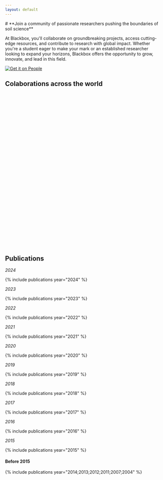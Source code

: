 ```yaml
---
layout: default
---
```

<div class=".text">
  # **Join a community of passionate researchers pushing the boundaries of soil science**

  At Blackbox, you'll collaborate on groundbreaking projects, access cutting-edge resources, and contribute to research with global impact. Whether you're a student eager to make your mark or an established researcher looking to expand your horizons, Blackbox offers the opportunity to grow, innovate, and lead in this field.
</div>

[![Get it on People](/blackbox.github.io/rh/people_v2.svg)](/blackbox.github.io/people)

## **Colaborations across the world**

<!-- Add a container div with a class for better control -->
<div class="map-container">
  <!-- The map div where Leaflet will render the map -->
  <div id="map" style="height: 500px;"></div>
</div>

<!-- Leaflet CSS and JS -->
<link rel="stylesheet" href="https://unpkg.com/leaflet@1.7.1/dist/leaflet.css" />
<script src="https://unpkg.com/leaflet@1.7.1/dist/leaflet.js"></script>

<script>
  // Initialize the map centered in the middle of the Atlantic Ocean with a zoomed-out view
  var map = L.map('map').setView([14.5994, -28.6731], 3); // Coordinates in the middle of the Atlantic with a low zoom level (3)

  // Add OpenStreetMap tiles to the map
  L.tileLayer('https://{s}.tile.openstreetmap.org/{z}/{x}/{y}.png', {
    attribution: '&copy; <a href="https://www.openstreetmap.org/copyright">OpenStreetMap</a> contributors'
  }).addTo(map);

  // Load GeoJSON data from an external file
  fetch('assets/your-geojson-file.geojson')
    .then(response => response.json())
    .then(data => {
      L.geoJSON(data).addTo(map);
    });

  // Add markers and popups
  var marker1 = L.marker([37.7749, -122.4194]).addTo(map); // San Francisco
  marker1.bindPopup("<b>Carlos!</b><br>https://en.wikipedia.org/wiki/San_Francisco").openPopup();

  var marker2 = L.marker([39.557191, -7.8536599]).addTo(map); // Portugal
  marker2.bindPopup("<b>Portugal!</b><br>https://en.wikipedia.org/wiki/Portugal").openPopup();

  var marker3 = L.marker([40.21119, -8.42946]).addTo(map); // Coimbra
  marker3.bindPopup("<b>Coimbra!</b><br>I'm lazy to write.").openPopup();
</script>

## **Publications**

*2024*

{% include publications year="2024" %}

*2023*

{% include publications year="2023" %}

*2022*

{% include publications year="2022" %}

*2021*

{% include publications year="2021" %}

*2020*

{% include publications year="2020" %}

*2019*

{% include publications year="2019" %}

*2018*

{% include publications year="2018" %}

*2017*

{% include publications year="2017" %}

*2016*

{% include publications year="2016" %}

*2015*

{% include publications year="2015" %}

#### **Before 2015**

{% include publications year="2014;2013;2012;2011;2007;2004" %}

<br>
<br>